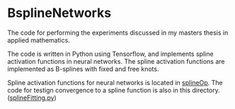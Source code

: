 # BsplineNetworks

The code for performing the experiments discussed in my masters thesis in applied mathematics.

The code is written in Python using Tensorflow, and implements spline activation functions in neural networks. The spline activation functions are implemented as B-splines with fixed and free knots.

Spline activation functions for neural networks is located in [splineOp](./splineOp). The code for testign convergence to a spline function is also in this directory. ([splineFitting.py](./splineOp/splineFitting.py))

